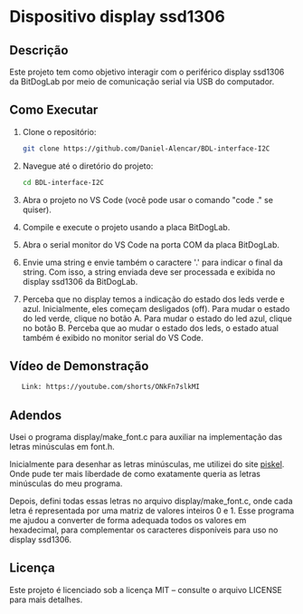 # Dispositivo display ssd1306

## Descrição
Este projeto tem como objetivo interagir com o periférico display ssd1306 da BitDogLab por meio de comunicação serial via USB do computador.

## Como Executar
1. Clone o repositório:
   ```bash
   git clone https://github.com/Daniel-Alencar/BDL-interface-I2C
   ```
2. Navegue até o diretório do projeto:
   ```bash
   cd BDL-interface-I2C
   ```
3. Abra o projeto no VS Code (você pode usar o comando "code ." se quiser).
  
4. Compile e execute o projeto usando a placa BitDogLab.

5. Abra o serial monitor do VS Code na porta COM da placa BitDogLab.

6. Envie uma string e envie também o caractere '.' para indicar o final da string. Com isso, a string enviada deve ser processada e exibida no display ssd1306 da BitDogLab.

7. Perceba que no display temos a indicação do estado dos leds verde e azul. Inicialmente, eles começam desligados (off). Para mudar o estado do led verde, clique no botão A. Para mudar o estado do led azul, clique no botão B. Perceba que ao mudar o estado dos leds, o estado atual também é exibido no monitor serial do VS Code.

## Vídeo de Demonstração
```bash
   Link: https://youtube.com/shorts/ONkFn7slkMI
```

## Adendos

Usei o programa display/make_font.c para auxiliar na implementação das letras minúsculas em font.h.

Inicialmente para desenhar as letras minúsculas, me utilizei do site [piskel](https://www.piskelapp.com/p/create/sprite). Onde pude ter mais liberdade de como exatamente queria as letras minúsculas do meu programa. 

Depois, defini todas essas letras no arquivo display/make_font.c, onde cada letra é representada por uma matriz de valores inteiros 0 e 1. Esse programa me ajudou a converter de forma adequada todos os valores em hexadecimal, para complementar os caracteres disponíveis para uso no display ssd1306.

## Licença
Este projeto é licenciado sob a licença MIT – consulte o arquivo LICENSE para mais detalhes.


